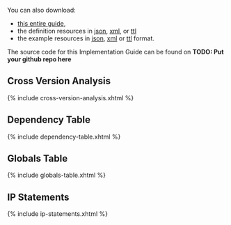 
You can also download:

- [this entire guide](full-ig.zip),
- the definition resources in [json](definitions.json.zip), [xml](definitions.xml.zip), or [ttl](definitions.ttl.zip)
- the example resources in [json](examples.json.zip), [xml](examples.xml.zip) or [ttl](examples.ttl.zip) format.

The source code for this Implementation Guide can be found on **TODO: Put your github repo here**

## Cross Version Analysis

{% include cross-version-analysis.xhtml %}

## Dependency Table

{% include dependency-table.xhtml %}

## Globals Table

{% include globals-table.xhtml %}

## IP Statements

{% include ip-statements.xhtml %}
